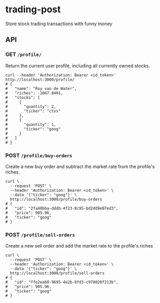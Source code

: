 # trading-post
Store stock trading transactions with funny money

## API

### GET `/profile/`

Return the current user profile, including all currently owned stocks.

```shell
curl --header 'Authorization: Bearer <id_token>' http://localhost:3000/profile/
# {
#   "name": "Roy van de Water",
#   "riches": -1067.8401,
#   "stocks": [
#     {
#       "quantity": 2,
#       "ticker": "ctxs"
#     },
#     {
#       "quantity": 1,
#       "ticker": "goog"
#     }
#   ]
# }
```

### POST `/profile/buy-orders`

Create a new buy order and subtract the market rate from the profile's riches.

```shell
curl \
  --request 'POST' \
  --header 'Authorization: Bearer <id_token>' \
  --data '{"ticker": "goog"}' \
  http://localhost:3000/profile/buy-orders
# {
#   "id": "2fa48bba-dddb-4f23-8c95-bd2dd9e07ed3",
#   "price": 905.96,
#   "ticker": "goog"
# }
```

### POST `/profile/sell-orders`

Create a new sell order and add the market rate to the profile's riches

```shell
curl \
  --request 'POST' \
  --header 'Authorization: Bearer <id_token>' \
  --data '{"ticker": "goog"}' \
  http://localhost:3000/profile/sell-orders
# {
#   "id": "ffe2ea60-9695-4e2b-8fd3-c978020f213b",
#   "price": 905.96,
#   "ticker": "goog"
# }
```
